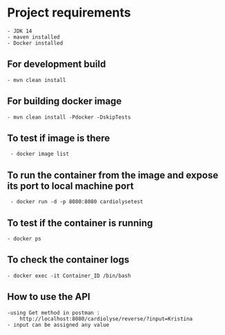 # Project requirements 

	- JDK 14
	- maven installed 
	- Docker installed 


## For development  build

	- mvn clean install

## For  building docker image 

	- mvn clean install -Pdocker -DskipTests
	
## To test if image is there

	 - docker image list
	 
## To run the container from the image and expose its port to local machine port

	 - docker run -d -p 8080:8080 cardiolysetest

## To test if the container is running 

	- docker ps

## To check the container logs 
	
	- docker exec -it Container_ID /bin/bash
	
## How to use the API

    -using Get method in postman :
        http://localhost:8080/cardiolyse/reverse/?input=Kristina	
    - input can be assigned any value
